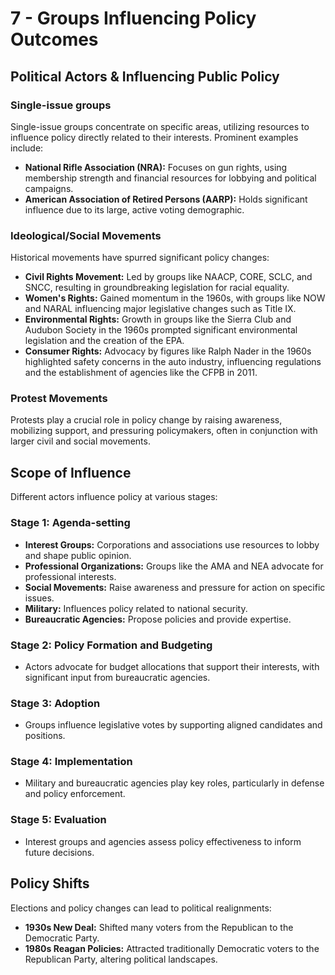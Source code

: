 # 7 - Groups Influencing Policy Outcomes

## Political Actors & Influencing Public Policy

### Single-issue groups
Single-issue groups concentrate on specific areas, utilizing resources to influence policy directly related to their interests. Prominent examples include:

- **National Rifle Association (NRA):** Focuses on gun rights, using membership strength and financial resources for lobbying and political campaigns.
- **American Association of Retired Persons (AARP):** Holds significant influence due to its large, active voting demographic.

### Ideological/Social Movements
Historical movements have spurred significant policy changes:

- **Civil Rights Movement:** Led by groups like NAACP, CORE, SCLC, and SNCC, resulting in groundbreaking legislation for racial equality.
- **Women's Rights:** Gained momentum in the 1960s, with groups like NOW and NARAL influencing major legislative changes such as Title IX.
- **Environmental Rights:** Growth in groups like the Sierra Club and Audubon Society in the 1960s prompted significant environmental legislation and the creation of the EPA.
- **Consumer Rights:** Advocacy by figures like Ralph Nader in the 1960s highlighted safety concerns in the auto industry, influencing regulations and the establishment of agencies like the CFPB in 2011.

### Protest Movements
Protests play a crucial role in policy change by raising awareness, mobilizing support, and pressuring policymakers, often in conjunction with larger civil and social movements.

## Scope of Influence
Different actors influence policy at various stages:

### Stage 1: Agenda-setting
- **Interest Groups:** Corporations and associations use resources to lobby and shape public opinion.
- **Professional Organizations:** Groups like the AMA and NEA advocate for professional interests.
- **Social Movements:** Raise awareness and pressure for action on specific issues.
- **Military:** Influences policy related to national security.
- **Bureaucratic Agencies:** Propose policies and provide expertise.

### Stage 2: Policy Formation and Budgeting
- Actors advocate for budget allocations that support their interests, with significant input from bureaucratic agencies.

### Stage 3: Adoption
- Groups influence legislative votes by supporting aligned candidates and positions.

### Stage 4: Implementation
- Military and bureaucratic agencies play key roles, particularly in defense and policy enforcement.

### Stage 5: Evaluation
- Interest groups and agencies assess policy effectiveness to inform future decisions.

## Policy Shifts
Elections and policy changes can lead to political realignments:

- **1930s New Deal:** Shifted many voters from the Republican to the Democratic Party.
- **1980s Reagan Policies:** Attracted traditionally Democratic voters to the Republican Party, altering political landscapes.